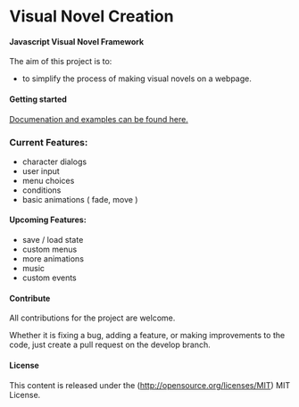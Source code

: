 Visual Novel Creation
======================

#### Javascript Visual Novel Framework ####

The aim of this project is to:

- to simplify the process of making visual novels on a webpage.

#### Getting started ####
[Documenation and examples can be found here.](<http://selcher.github.io/visualnoveljs/>)

### Current Features: ####
- character dialogs
- user input
- menu choices
- conditions
- basic animations ( fade, move )

#### Upcoming Features: ####
- save / load state
- custom menus
- more animations
- music
- custom events

#### Contribute ####
All contributions for the project are welcome.

Whether it is fixing a bug, adding a feature, or making improvements to the code, just create a pull request on the develop branch.

#### License ####
This content is released under the (http://opensource.org/licenses/MIT) MIT License.
